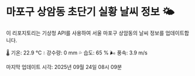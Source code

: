 
# 마포구 상암동 초단기 실황 날씨 정보 🌤️

이 리포지토리는 기상청 API를 사용하여 서울 마포구 상암동의 날씨 정보를 업데이트합니다. 

🌡️ 기온: 22.9 ℃
💧 강수량: 0 mm
💦 습도: 65 %
🌬️ 풍속: 3.9 m/s

마지막 업데이트 시각: 2025년 09월 24일 08시 09분    

